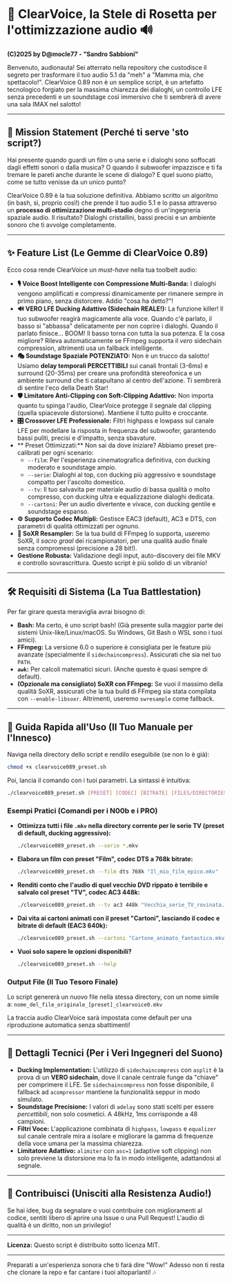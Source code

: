 
# 🚀 ClearVoice, la Stele di Rosetta per l'ottimizzazione audio 🔊

**(C)2025 by D@mocle77 - "Sandro Sabbioni"**

Benvenuto, audionauta! Sei atterrato nella repository che custodisce il segreto per trasformare il tuo audio 5.1 da "meh" a "Mamma mia, che spettacolo!". ClearVoice 0.89 non è un semplice script, è un artefatto tecnologico forgiato per la massima chiarezza dei dialoghi, un controllo LFE senza precedenti e un soundstage così immersivo che ti sembrerà di avere una sala IMAX nel salotto!

---

## 🎯 Mission Statement (Perché ti serve 'sto script?)

Hai presente quando guardi un film o una serie e i dialoghi sono soffocati dagli effetti sonori o dalla musica? O quando il subwoofer impazzisce e ti fa tremare le pareti anche durante le scene di dialogo? E quel suono piatto, come se tutto venisse da un unico punto?

ClearVoice 0.89 è la tua soluzione definitiva. Abbiamo scritto un algoritmo (in bash, sì, proprio così!) che prende il tuo audio 5.1 e lo passa attraverso un **processo di ottimizzazione multi-stadio** degno di un'ingegneria spaziale audio. Il risultato? Dialoghi cristallini, bassi precisi e un ambiente sonoro che ti avvolge completamente.

---

## ✨ Feature List (Le Gemme di ClearVoice 0.89)

Ecco cosa rende ClearVoice un *must-have* nella tua toolbelt audio:

* **🎙️ Voice Boost Intelligente con Compressione Multi-Banda:** I dialoghi vengono amplificati e compressi dinamicamente per rimanere sempre in primo piano, senza distorcere. Addio "cosa ha detto?"!
* **🔊 VERO LFE Ducking Adattivo (Sidechain REALE!):** La funzione killer! Il tuo subwoofer reagirà magicamente alla voce. Quando c'è parlato, il basso si "abbassa" delicatamente per non coprire i dialoghi. Quando il parlato finisce... BOOM! Il basso torna con tutta la sua potenza. E la cosa migliore? Rileva automaticamente se FFmpeg supporta il *vero* sidechain compression, altrimenti usa un fallback intelligente.
* **🎭 Soundstage Spaziale POTENZIATO:** Non è un trucco da salotto! Usiamo **delay temporali PERCETTIBILI** sui canali frontali (3-6ms) e surround (20-35ms) per creare una profondità stereofonica e un ambiente surround che ti catapultano al centro dell'azione. Ti sembrerà di sentire l'eco della Death Star!
* **🛡️ Limitatore Anti-Clipping con Soft-Clipping Adattivo:** Non importa quanto tu spinga l'audio, ClearVoice protegge il segnale dal clipping (quella spiacevole distorsione). Mantiene il tutto pulito e croccante.
* **🎛️ Crossover LFE Professionale:** Filtri highpass e lowpass sul canale LFE per modellare la risposta in frequenza del subwoofer, garantendo bassi puliti, precisi e d'impatto, senza sbavature.
* ** Preset Ottimizzati:** Non sai da dove iniziare? Abbiamo preset pre-calibrati per ogni scenario:
    * `--film`: Per l'esperienza cinematografica definitiva, con ducking moderato e soundstage ampio.
    * `--serie`: Dialoghi al top, con ducking più aggressivo e soundstage compatto per l'ascolto domestico.
    * `--tv`: Il tuo salvavita per materiale audio di bassa qualità o molto compresso, con ducking ultra e equalizzazione dialoghi dedicata.
    * `--cartoni`: Per un audio divertente e vivace, con ducking gentile e soundstage espanso.
* **⚙️ Supporto Codec Multipli:** Gestisce EAC3 (default), AC3 e DTS, con parametri di qualità ottimizzati per ognuno.
* **🌠 SoXR Resampler:** Se la tua build di FFmpeg lo supporta, useremo SoXR, il *sacro graal* dei ricampionatori, per una qualità audio finale senza compromessi (precisione a 28 bit!).
* **Gestione Robusta:** Validazione degli input, auto-discovery dei file MKV e controllo sovrascrittura. Questo script è più solido di un vibranio!

---

## 🛠️ Requisiti di Sistema (La Tua Battlestation)

Per far girare questa meraviglia avrai bisogno di:

* **Bash:** Ma certo, è uno script bash! (Già presente sulla maggior parte dei sistemi Unix-like/Linux/macOS. Su Windows, Git Bash o WSL sono i tuoi amici).
* **FFmpeg:** La versione 6.0 o superiore è consigliata per le feature più avanzate (specialmente il `sidechaincompress`). Assicurati che sia nel tuo `PATH`.
* **`awk`:** Per calcoli matematici sicuri. (Anche questo è quasi sempre di default).
* **(Opzionale ma consigliato) SoXR con FFmpeg:** Se vuoi il massimo della qualità SoXR, assicurati che la tua build di FFmpeg sia stata compilata con `--enable-libsoxr`. Altrimenti, useremo `swresample` come fallback.

---

## 🚀 Guida Rapida all'Uso (Il Tuo Manuale per l'Innesco)

Naviga nella directory dello script e rendilo eseguibile (se non lo è già):

```bash
chmod +x clearvoice089_preset.sh
```

Poi, lancia il comando con i tuoi parametri. La sintassi è intuitiva:

```bash
./clearvoice089_preset.sh [PRESET] [CODEC] [BITRATE] [FILES/DIRECTORIES...]
```

### Esempi Pratici (Comandi per i N00b e i PRO)

* **Ottimizza tutti i file `.mkv` nella directory corrente per le serie TV (preset di default, ducking aggressivo):**
    ```bash
    ./clearvoice089_preset.sh --serie *.mkv
    ```

* **Elabora un film con preset "Film", codec DTS a 768k bitrate:**
    ```bash
    ./clearvoice089_preset.sh --film dts 768k "Il_mio_film_epico.mkv"
    ```

* **Renditi conto che l'audio di quel vecchio DVD rippato è terribile e salvalo col preset "TV", codec AC3 448k:**
    ```bash
    ./clearvoice089_preset.sh --tv ac3 448k "Vecchia_serie_TV_rovinata.mkv"
    ```

* **Dai vita ai cartoni animati con il preset "Cartoni", lasciando il codec e bitrate di default (EAC3 640k):**
    ```bash
    ./clearvoice089_preset.sh --cartoni "Cartone_animato_fantastico.mkv"
    ```

* **Vuoi solo sapere le opzioni disponibili?**
    ```bash
    ./clearvoice089_preset.sh --help
    ```

### Output File (Il Tuo Tesoro Finale)

Lo script genererà un nuovo file nella stessa directory, con un nome simile a:
`nome_del_file_originale_[preset]_clearvoice0.mkv`

La traccia audio ClearVoice sarà impostata come default per una riproduzione automatica senza sbattimenti!

---

## 🧠 Dettagli Tecnici (Per i Veri Ingegneri del Suono)

* **Ducking Implementation:** L'utilizzo di `sidechaincompress` con `asplit` è la prova di un **VERO sidechain**, dove il canale centrale funge da "chiave" per comprimere il LFE. Se `sidechaincompress` non fosse disponibile, il fallback ad `acompressor` mantiene la funzionalità seppur in modo simulato.
* **Soundstage Precisione:** I valori di `adelay` sono stati scelti per essere *percettibili*, non solo cosmetici. A 48kHz, 1ms corrisponde a 48 campioni.
* **Filtri Voce:** L'applicazione combinata di `highpass`, `lowpass` e `equalizer` sul canale centrale mira a isolare e migliorare la gamma di frequenze della voce umana per la massima chiarezza.
* **Limitatore Adattivo:** `alimiter` con `asc=1` (adaptive soft clipping) non solo previene la distorsione ma lo fa in modo intelligente, adattandosi al segnale.

---

## 🤝 Contribuisci (Unisciti alla Resistenza Audio!)

Se hai idee, bug da segnalare o vuoi contribuire con miglioramenti al codice, sentiti libero di aprire una Issue o una Pull Request! L'audio di qualità è un diritto, non un privilegio!

---

**Licenza:** Questo script è distribuito sotto licenza MIT. 

---

Preparati a un'esperienza sonora che ti farà dire "Wow!" Adesso non ti resta che clonare la repo e far cantare i tuoi altoparlanti! 🎶
